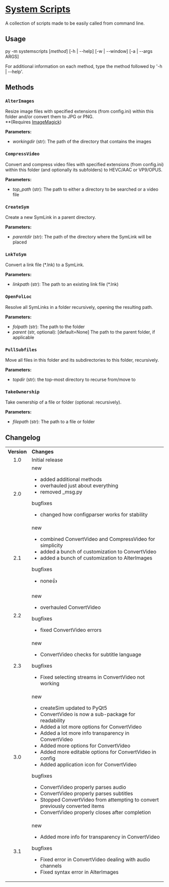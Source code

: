 # [System Scripts](https://github.com/Cryden13/SystemScripts)

A collection of scripts made to be easily called from command line.

## Usage

py -m systemscripts \[*method*] \[-h | --help] \[-w | --window] \[-a | --args ARGS]

For additional information on each method, type the method followed by '-h | --help'.

## Methods

### `AlterImages`

Resize image files with specified extensions (from config.ini) within this folder and/or convert them to JPG or PNG.  
**(Requires [ImageMagick](<https://imagemagick.org/>))

**Parameters:**

- *workingdir* (str): The path of the directory that contains the images

### `CompressVideo`

Convert and compress video files with specified extensions (from config.ini) within this folder (and optionally its subfolders) to HEVC/AAC or VP9/OPUS.

**Parameters:**

- *top_path* (str): The path to either a directory to be searched or a video file

### `CreateSym`

Create a new SymLink in a parent directory.

**Parameters:**

- *parentdir* (str): The path of the directory where the SymLink will be placed

### `LnkToSym`

Convert a link file (*.lnk) to a SymLink.

**Parameters:**

- *linkpath* (str): The path to an existing link file (*.lnk)

### `OpenFolLoc`

Resolve all SymLinks in a folder recursively, opening the resulting path.

**Parameters:**

- *folpath* (str): The path to the folder
- *parent* (str, optional): [default=None] The path to the parent folder, if applicable

### `PullSubfiles`

Move all files in this folder and its subdirectories to this folder, recursively.

**Parameters:**

- *topdir* (str): the top-most directory to recurse from/move to

### `TakeOwnership`

Take ownership of a file or folder (optional: recursively).

**Parameters:**

- *filepath* (str): The path to a file or folder

## Changelog

<table>
    <tbody>
        <tr>
            <th align="center">Version</th>
            <th align="left">Changes</th>
        </tr>
        <tr>
            <td align="center">1.0</td>
            <td>Initial release</td>
        </tr>
        <tr>
            <td align="center">2.0</td>
            <td>
                <dl>
                    <dt>new</dt>
                    <ul>
                        <li>added additional methods</li>
                        <li>overhauled just about everything</li>
                        <li>removed _msg.py</li>
                    </ul>
                    <dt>bugfixes</dt>
                    <ul>
                        <li>changed how configparser works for stability</li>
                    </ul>
                </dl>
            </td>
        </tr>
        <tr>
            <td align="center">2.1</td>
            <td>
                <dl>
                    <dt>new</dt>
                    <ul>
                        <li>combined ConvertVideo and CompressVideo for simplicity</li>
                        <li>added a bunch of customization to ConvertVideo</li>
                        <li>added a bunch of customization to AlterImages</li>
                    </ul>
                    <dt>bugfixes</dt>
                    <ul>
                        <li>none👍</li>
                    </ul>
                </dl>
            </td>
        </tr>
        <tr>
            <td align="center">2.2</td>
            <td>
                <dl>
                    <dt>new</dt>
                    <ul>
                        <li>overhauled ConvertVideo</li>
                    </ul>
                    <dt>bugfixes</dt>
                    <ul>
                        <li>fixed ConvertVideo errors</li>
                    </ul>
                </dl>
            </td>
        </tr>
        <tr>
            <td align="center">2.3</td>
            <td>
                <dl>
                    <dt>new</dt>
                    <ul>
                        <li>ConvertVideo checks for subtitle language</li>
                    </ul>
                    <dt>bugfixes</dt>
                    <ul>
                        <li>Fixed selecting streams in ConvertVideo not working</li>
                    </ul>
                </dl>
            </td>
        </tr>
        <tr>
            <td align="center">3.0</td>
            <td>
                <dl>
                    <dt>new</dt>
                    <ul>
                        <li>createSim updated to PyQt5</li>
                        <li>ConvertVideo is now a sub-package for readability</li>
                        <li>Added a lot more options for ConvertVideo</li>
                        <li>Added a lot more info transparency in ConvertVideo</li>
                        <li>Added more options for ConvertVideo</li>
                        <li>Added more editable options for ConvertVideo in config</li>
                        <li>Added application icon for ConvertVideo</li>
                    </ul>
                    <dt>bugfixes</dt>
                    <ul>
                        <li>ConvertVideo properly parses audio</li>
                        <li>ConvertVideo properly parses subtitles</li>
                        <li>Stopped ConvertVideo from attempting to convert previously converted items</li>
                        <li>ConvertVideo properly closes after completion</li>
                    </ul>
                </dl>
            </td>
        </tr>
        <tr>
            <td align="center">3.1</td>
            <td>
                <dl>
                    <dt>new</dt>
                    <ul>
                        <li>Added more info for transparency in ConvertVideo</li>
                    </ul>
                    <dt>bugfixes</dt>
                    <ul>
                        <li>Fixed error in ConvertVideo dealing with audio channels</li>
                        <li>Fixed syntax error in AlterImages</li>
                    </ul>
                </dl>
            </td>
        </tr>
    </tbody>
</table>
